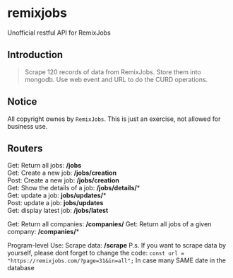 # remixjobs
Unofficial restful API for RemixJobs

## Introduction

> Scrape 120 records of data from RemixJobs.
> Store them into mongodb. 
> Use web event and URL to do the CURD operations. 

<!-- more -->

## Notice

All copyright ownes by  `RemixJobs`. This is just an exercise, not allowed for business use.

## Routers

Get: Return all jobs: **/jobs**  
Get: Create a new job: **/jobs/creation**  
Post: Create a new job:  **/jobs/creation**  
Get: Show the details of a job: **/jobs/details/***  
Get: update a job: **jobs/updates/***  
Post: update a job: **jobs/updates**  
Get: display latest job: **/jobs/latest**

Get: Return all companies: **/companies/**
Get: Return all jobs of a given company: **/companies/***

Program-level Use:
Scrape data:  **/scrape**
P.s. If you want to scrape data by yourself, please dont forget to change the code:
`const url = "https://remixjobs.com/?page=31&in=all";`
In case many SAME date in the database
